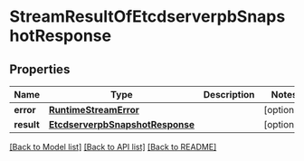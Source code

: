 # StreamResultOfEtcdserverpbSnapshotResponse

## Properties
Name | Type | Description | Notes
------------ | ------------- | ------------- | -------------
**error** | [**RuntimeStreamError**](RuntimeStreamError.md) |  | [optional] 
**result** | [**EtcdserverpbSnapshotResponse**](EtcdserverpbSnapshotResponse.md) |  | [optional] 

[[Back to Model list]](../README.md#documentation-for-models) [[Back to API list]](../README.md#documentation-for-api-endpoints) [[Back to README]](../README.md)


